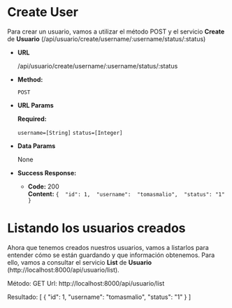 
# Create User
Para crear un usuario, vamos a utilizar el método POST y el servicio **Create** de **Usuario** (/api/usuario/create/username/:username/status/:status)


* **URL**

  /api/usuario/create/username/:username/status/:status

* **Method:**

  `POST`
  
*  **URL Params**

   **Required:**
 
   `username=[String]`
   `status=[Integer]`

* **Data Params**

  None

* **Success Response:**

  * **Code:** 200 <br />
    **Content:** 
    `{ 
        "id": 1, 
        "username": 
        "tomasmalio", 
        "status": "1"
    }`

# Listando los usuarios creados
Ahora que tenemos creados nuestros usuarios, vamos a listarlos para entender cómo se están guardando y que información obtenemos. Para ello, vamos a consultar el servicio **List** de **Usuario** (http://localhost:8000/api/usuario/list).

Método: GET
Url: http://localhost:8000/api/usuario/list

Resultado:
[
    {
        "id": 1,
        "username": "tomasmalio",
        "status": "1"
    }
]